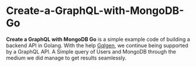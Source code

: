 # Create-a-GraphQL-with-MongoDB-Go
**Create a GraphQL with MongoDB Go** is a simple example code of building a backend API in Golang. With the help [Gqlgen](https://github.com/99designs/gqlgen), we continue being supported by a GraphQL API. A Simple query of Users and MongoDB through the medium we did manage to get results seamlessly.
